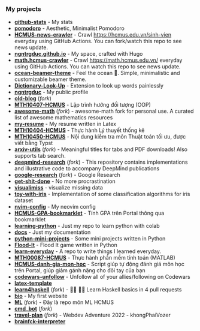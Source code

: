 ### My projects
- **[github-stats](https://github.com/ngntrgduc/github-stats)** - My stats
- **[pomodoro](https://github.com/ngntrgduc/pomodoro)** - Aesthetic, Minimalist Pomodoro
- **[HCMUS-news-crawler](https://github.com/ngntrgduc/HCMUS-news-crawler)** - Crawl https://hcmus.edu.vn/sinh-vien everyday using GitHub Actions. You can fork/watch this repo to see news update.
- **[ngntrgduc.github.io](https://github.com/ngntrgduc/ngntrgduc.github.io)** - My space, crafted with Hugo
- **[math.hcmus-crawler](https://github.com/ngntrgduc/math.hcmus-crawler)** - Crawl https://math.hcmus.edu.vn/ everyday using GitHub Actions. You can watch this repo to see news update.
- **[ocean-beamer-theme](https://github.com/ngntrgduc/ocean-beamer-theme)** - Feel the ocean 🌊. Simple, minimalistic and customizable beamer theme.
- **[Dictionary-Look-Up](https://github.com/ngntrgduc/Dictionary-Look-Up)** - Extension to look up words painlessly
- **[ngntrgduc](https://github.com/ngntrgduc/ngntrgduc)** - My public profile
- **[old-blog](https://github.com/ngntrgduc/old-blog)** (*fork*)
- **[MTH10407-HCMUS](https://github.com/ngntrgduc/MTH10407-HCMUS)** - Lập trình hướng đối tượng (OOP)
- **[awesome-math](https://github.com/ngntrgduc/awesome-math)** (*fork*) - awesome-math fork for personal use. A curated list of awesome mathematics resources
- **[my-resume](https://github.com/ngntrgduc/my-resume)** - My resume written in Latex
- **[MTH10404-HCMUS](https://github.com/ngntrgduc/MTH10404-HCMUS)** - Thực hành Lý thuyết thống kê
- **[MTH10450-HCMUS](https://github.com/ngntrgduc/MTH10450-HCMUS)** - Nội dung kiểm tra môn Thuật toán tối ưu, được viết bằng Typst
- **[arxiv-utils](https://github.com/ngntrgduc/arxiv-utils)** (*fork*) - Meaningful titles for tabs and PDF downloads! Also supports tab search.
- **[deepmind-research](https://github.com/ngntrgduc/deepmind-research)** (*fork*) - This repository contains implementations and illustrative code to accompany DeepMind publications
- **[google-research](https://github.com/ngntrgduc/google-research)** (*fork*) - Google Research
- **[get-shit-done](https://github.com/ngntrgduc/get-shit-done)** - No more procrastination
- **[visualimiss](https://github.com/ngntrgduc/visualimiss)** - visualize missing data
- **[toy-with-iris](https://github.com/ngntrgduc/toy-with-iris)** - Implementation of some classification algorithms for iris dataset
- **[nvim-config](https://github.com/ngntrgduc/nvim-config)** - My neovim config
- **[HCMUS-GPA-bookmarklet](https://github.com/ngntrgduc/HCMUS-GPA-bookmarklet)** - Tính GPA trên Portal thông qua bookmarklet
- **[learning-python](https://github.com/ngntrgduc/learning-python)** - Just my repo to learn python with colab
- **[docs](https://github.com/ngntrgduc/docs)** - Just my documentation
- **[python-mini-projects](https://github.com/ngntrgduc/python-mini-projects)** - Some mini projects written in Python
- **[Flood-It](https://github.com/ngntrgduc/Flood-It)** - Flood It game written in Python
- **[learn-everyday](https://github.com/ngntrgduc/learn-everyday)** - A repo to write things I learned everyday.
- **[MTH00087-HCMUS](https://github.com/ngntrgduc/MTH00087-HCMUS)** - Thực hành phần mềm tính toán (MATLAB)
- **[HCMUS-danh-gia-mon-hoc](https://github.com/ngntrgduc/HCMUS-danh-gia-mon-hoc)** - Script giúp tự động đánh giá môn học trên Portal, giúp giảm gánh nặng cho đôi tay của bạn
- **[codewars-unfollow](https://github.com/ngntrgduc/codewars-unfollow)** - Unfollow all of your allies/following on Codewars
- **[latex-template](https://github.com/ngntrgduc/latex-template)**
- **[learn4haskell](https://github.com/ngntrgduc/learn4haskell)** (*fork*) - 👩‍🏫 👨‍🏫 Learn Haskell basics in 4 pull requests
- **[bio](https://github.com/ngntrgduc/bio)** - My first website
- **[ML](https://github.com/ngntrgduc/ML)** (*fork*) - Đây là repo môn ML HCMUS
- **[cmd_bot](https://github.com/ngntrgduc/cmd_bot)** (*fork*)
- **[travel-plan](https://github.com/ngntrgduc/travel-plan)** (*fork*) - Webdev Adventure 2022 - khongPhaiVozer
- **[brainfck-interpreter](https://github.com/ngntrgduc/brainfck-interpreter)**
